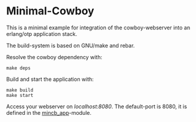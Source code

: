 
Minimal-Cowboy
==============

This is a minimal example for integration of the cowboy-webserver into an
erlang/otp application stack.

The build-system is based on GNU/make and rebar.


Resolve the cowboy dependency with:

    make deps

Build and start the application with:

    make build
    make start

Access your webserver on _localhost:8080_. The default-port is 8080, it is defined in the [mincb_app](src/mincb_app.erl)-module.
